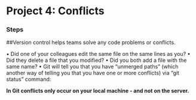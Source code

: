 # Project 4: Conflicts

### Steps

##Version control helps teams solve any code problems or conflicts.

•	Did one of your colleagues edit the same file on the same lines as you? 
•	Did they delete a file that you modified? 
•	Did you both add a file with the same name?
•	Git will tell you that you have “unmerged paths” (which another way of telling you that you have one or more conflicts) via “git status” command:

**In Git conflicts only occur on your local machine - and not on the server.**
